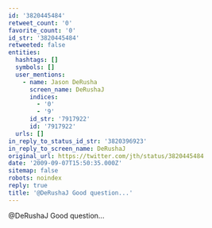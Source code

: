 ```yaml
---
id: '3820445484'
retweet_count: '0'
favorite_count: '0'
id_str: '3820445484'
retweeted: false
entities:
  hashtags: []
  symbols: []
  user_mentions:
    - name: Jason DeRusha
      screen_name: DeRushaJ
      indices:
        - '0'
        - '9'
      id_str: '7917922'
      id: '7917922'
  urls: []
in_reply_to_status_id_str: '3820396923'
in_reply_to_screen_name: DeRushaJ
original_url: https://twitter.com/jth/status/3820445484
date: '2009-09-07T15:50:35.000Z'
sitemap: false
robots: noindex
reply: true
title: '@DeRushaJ Good question...'
---
```


@DeRushaJ Good question...